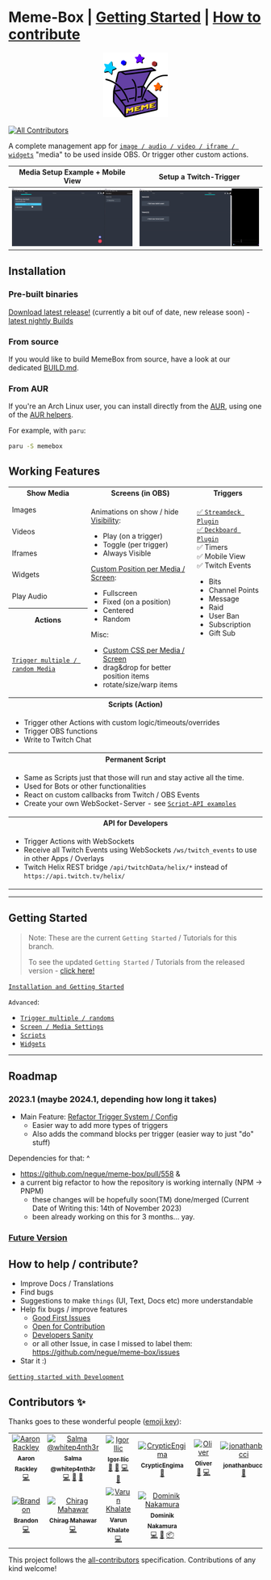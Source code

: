 # Meme-Box | [Getting Started](#getting-started) | [How to contribute](#how-to-help--contribute)

<p align="center">

<img src="./assets/memebox-optimized.svg" width="128" height="128">

</p>

<!-- ALL-CONTRIBUTORS-BADGE:START - Do not remove or modify this section -->
[![All Contributors](https://img.shields.io/badge/all_contributors-11-orange.svg?style=flat-square)](#contributors-)
<!-- ALL-CONTRIBUTORS-BADGE:END -->

A complete management app for [`image / audio / video / iframe / widgets`](/tutorials/type_overview.md) "media" to be used inside OBS. Or trigger other custom actions.

|**Media Setup Example + Mobile View**|**Setup a Twitch-Trigger**|
|--|--|
|![memebox example setup gif](./assets/memebox_example_mobile_view.gif)|![memebox example twitch trigger gif](./assets/memebox_example_twitch.gif)|

## Installation

### Pre-built binaries

[Download latest release!](https://github.com/negue/meme-box/releases) (currently a bit ouf of date, new release soon) - [latest nightly Builds](https://github.com/negue/meme-box-nightly/releases)

### From source

If you would like to build MemeBox from source, have a look at our dedicated [BUILD.md](BUILD.md).

### From AUR

If you're an Arch Linux user, you can install directly from the [AUR](https://aur.archlinux.org), using one of the [AUR helpers](https://wiki.archlinux.org/title/AUR_helpers).

For example, with `paru`:

```sh
paru -S memebox
```

## Working Features

<table>
  <tr>
    <th>Show Media</th>
    <th>Screens (in OBS) </th>
    <th colspan=2>Triggers </th>
  </tr>
  <tr>
    <td>Images</td>
    <td rowspan=7>

Animations on show / hide
[Visibility][URL_ADVANCED_SETTINGS]:
- Play (on a trigger)
- Toggle (per trigger)
- Always Visible

[Custom Position per Media / Screen][URL_ADVANCED_SETTINGS]:
- Fullscreen
- Fixed (on a position)
- Centered
- Random

Misc:
- [Custom CSS per Media / Screen][URL_ADVANCED_SETTINGS]
- drag&drop for better position items
- rotate/size/warp items
</td>
<td rowspan=7 valign="top">

[✅ `Streamdeck Plugin`][STREAMDECK_PLUGIN]
<br/>
[✅ `Deckboard Plugin`](https://github.com/gigili/deckboard-memebox)
<br/>
✅ Timers <br/>
✅ Mobile View <br/>
✅ Twitch Events<br/>
<ul>
    <li> Bits </li>
    <li> Channel Points </li>
    <li> Message </li>
    <li> Raid </li>
    <li> User Ban </li>
    <li> Subscription </li>
    <li> Gift Sub </li>
</ul>

</td>
  </tr>
  <tr>
    <td>Videos</td>
  </tr>
  <tr>
    <td>Iframes</td>
  </tr>
  <tr>
    <td>Widgets</td>
  </tr>
  <tr>
    <td>Play Audio</td>
  </tr>
   <tr>
    <th>Actions</th>
  </tr>

  <tr>
    <td>

[`Trigger multiple / random Media`][URL_RECIPE]
</td>
  </tr>
   <tr>
    <th colspan=3>Scripts (Action)</th>
  </tr>

  <tr>
    <td colspan=3>

- Trigger other Actions with custom logic/timeouts/overrides
- Trigger OBS functions
- Write to Twitch Chat
</td>

</tr>
   <tr>
    <th colspan=3>Permanent Script</th>
  </tr>

<tr>
    <td colspan=3>

- Same as Scripts just that those will run and stay active all the time.
- Used for Bots or other functionalities
- React on custom callbacks from Twitch / OBS Events
- Create your own WebSocket-Server - see [`Script-API examples`][URL_SCRIPTS]
</td>
  </tr>

  <tr>
    <th colspan=3>API for Developers</th>
  </tr>

  <tr>
    <td colspan=3>

- Trigger Actions with WebSockets
- Receive all Twitch Events using WebSockets `/ws/twitch_events` to use in other Apps / Overlays
- Twitch Helix REST bridge `/api/twitchData/helix/*` instead of `https://api.twitch.tv/helix/`
  </td>
  </tr>
</table>

-----

## Getting Started

> Note: These are the current `Getting Started` / Tutorials for this branch.
>
> To see the updated `Getting Started` / Tutorials from the released version - [click here!](https://github.com/negue/meme-box/tree/release#getting-started)

[`Installation and Getting Started`](https://github.com/meme-box/memebox-101/blob/main/00/README.md)

`Advanced`:

- [`Trigger multiple / randoms`][URL_RECIPE]
- [`Screen / Media Settings`][URL_ADVANCED_SETTINGS]
- [`Scripts`][URL_SCRIPTS]
- [`Widgets`][URL_WIDGETS]

[URL_RECIPE]: tutorials/recipe.md
[URL_SCRIPTS]: tutorials/scripts.md
[URL_WIDGETS]: tutorials/widgets.md
[URL_ADVANCED_SETTINGS]: ./tutorials/screen_media_advanced_settings.md
[STREAMDECK_PLUGIN]: ./memebox-streamdeck/Release/com.memebox.memebox-streamdeck.streamDeckPlugin

___

## Roadmap

### 2023.1 (maybe 2024.1, depending how long it takes) 

- Main Feature: [Refactor Trigger System / Config](https://github.com/negue/meme-box/pull/560)
  - Easier way to add more types of triggers
  - Also adds the command blocks per trigger (easier way to just "do" stuff)
 
Dependencies for that: ^
  - https://github.com/negue/meme-box/pull/558 &
  - a current big refactor to how the repository is working internally (NPM -> PNPM)
    - these changes will be hopefully soon(TM) done/merged (Current Date of Writing this: 14th of November 2023)
    - been already working on this for 3 months... yay.   

### [Future Version](ROADMAP.md)

## How to help / contribute?
* Improve Docs / Translations
* Find bugs
* Suggestions to make `things` (UI, Text, Docs etc) more understandable
* Help fix bugs / improve features
  * [Good First Issues](https://github.com/negue/meme-box/labels/good%20first%20issue)
  * [Open for Contribution](https://github.com/negue/meme-box/labels/open%20for%20contribution)
  * [Developers Sanity](https://github.com/negue/meme-box/labels/developers%20sanity)
  * or all other Issue, in case I missed to label them: https://github.com/negue/meme-box/issues
* Star it :)

[`Getting started with Development`](README_DEV.md)

## Contributors ✨

Thanks goes to these wonderful people ([emoji key](https://allcontributors.org/docs/en/emoji-key)):

<!-- ALL-CONTRIBUTORS-LIST:START - Do not remove or modify this section -->
<!-- prettier-ignore-start -->
<!-- markdownlint-disable -->
<table>
  <tbody>
    <tr>
      <td align="center"><a href="http://www.twitch.tv/littleheroesspark"><img src="https://avatars0.githubusercontent.com/u/1301564?v=4?s=100" width="100px;" alt="Aaron Rackley"/><br /><sub><b>Aaron Rackley</b></sub></a><br /><a href="https://github.com/negue/meme-box/commits?author=ageddesi" title="Code">💻</a></td>
      <td align="center"><a href="http://twitch.tv/whitep4nth3r"><img src="https://avatars0.githubusercontent.com/u/52798353?v=4?s=100" width="100px;" alt="Salma @whitep4nth3r"/><br /><sub><b>Salma @whitep4nth3r</b></sub></a><br /><a href="https://github.com/negue/meme-box/commits?author=whitep4nth3r" title="Code">💻</a> <a href="#ideas-whitep4nth3r" title="Ideas, Planning, & Feedback">🤔</a> <a href="#design-whitep4nth3r" title="Design">🎨</a></td>
      <td align="center"><a href="https://twitch.tv/gacbl"><img src="https://avatars0.githubusercontent.com/u/2153382?v=4?s=100" width="100px;" alt="Igor Ilic"/><br /><sub><b>Igor Ilic</b></sub></a><br /><a href="https://github.com/negue/meme-box/issues?q=author%3Agigili" title="Bug reports">🐛</a> <a href="#ideas-gigili" title="Ideas, Planning, & Feedback">🤔</a> <a href="https://github.com/negue/meme-box/commits?author=gigili" title="Code">💻</a> <a href="https://github.com/negue/meme-box/commits?author=gigili" title="Documentation">📖</a></td>
      <td align="center"><a href="https://github.com/CrypticEngima"><img src="https://avatars0.githubusercontent.com/u/30286773?v=4?s=100" width="100px;" alt="CrypticEngima"/><br /><sub><b>CrypticEngima</b></sub></a><br /><a href="#design-CrypticEngima" title="Design">🎨</a></td>
      <td align="center"><a href="https://github.com/owehmer"><img src="https://avatars.githubusercontent.com/u/45573843?v=4?s=100" width="100px;" alt="Oliver"/><br /><sub><b>Oliver</b></sub></a><br /><a href="https://github.com/negue/meme-box/issues?q=author%3Aowehmer" title="Bug reports">🐛</a> <a href="https://github.com/negue/meme-box/commits?author=owehmer" title="Code">💻</a></td>
      <td align="center"><a href="https://github.com/jonathanbucci"><img src="https://avatars.githubusercontent.com/u/29556823?v=4?s=100" width="100px;" alt="jonathanbucci"/><br /><sub><b>jonathanbucci</b></sub></a><br /><a href="https://github.com/negue/meme-box/commits?author=jonathanbucci" title="Documentation">📖</a></td>
      <td align="center"><a href="https://www.linkedin.com/in/divs/"><img src="https://avatars.githubusercontent.com/u/55018955?v=4?s=100" width="100px;" alt="Divyanshu Singh"/><br /><sub><b>Divyanshu Singh</b></sub></a><br /><a href="https://github.com/negue/meme-box/commits?author=divshacker" title="Code">💻</a></td>
    </tr>
    <tr>
      <td align="center"><a href="https://brandonroberts.dev"><img src="https://avatars.githubusercontent.com/u/42211?v=4?s=100" width="100px;" alt="Brandon"/><br /><sub><b>Brandon</b></sub></a><br /><a href="https://github.com/negue/meme-box/commits?author=brandonroberts" title="Code">💻</a></td>
      <td align="center"><a href="https://www.linkedin.com/in/chirag-mahawar/"><img src="https://avatars.githubusercontent.com/u/34866279?v=4?s=100" width="100px;" alt="Chirag Mahawar"/><br /><sub><b>Chirag Mahawar</b></sub></a><br /><a href="https://github.com/negue/meme-box/commits?author=chiragmahawar7" title="Code">💻</a></td>
      <td align="center"><a href="https://varunkhalate.me/"><img src="https://avatars.githubusercontent.com/u/68511458?v=4?s=100" width="100px;" alt="Varun Khalate"/><br /><sub><b>Varun Khalate</b></sub></a><br /><a href="https://github.com/negue/meme-box/commits?author=khalatevarun" title="Code">💻</a></td>
      <td align="center"><a href="https://home.dnaka91.rocks"><img src="https://avatars.githubusercontent.com/u/36804488?v=4?s=100" width="100px;" alt="Dominik Nakamura"/><br /><sub><b>Dominik Nakamura</b></sub></a><br /><a href="https://github.com/negue/meme-box/commits?author=dnaka91" title="Code">💻</a> <a href="https://github.com/negue/meme-box/commits?author=dnaka91" title="Documentation">📖</a> <a href="#platform-dnaka91" title="Packaging/porting to new platform">📦</a></td>
    </tr>
  </tbody>
  <tfoot>
    
  </tfoot>
</table>

<!-- markdownlint-restore -->
<!-- prettier-ignore-end -->

<!-- ALL-CONTRIBUTORS-LIST:END -->

This project follows the [all-contributors](https://github.com/all-contributors/all-contributors) specification. Contributions of any kind welcome!
